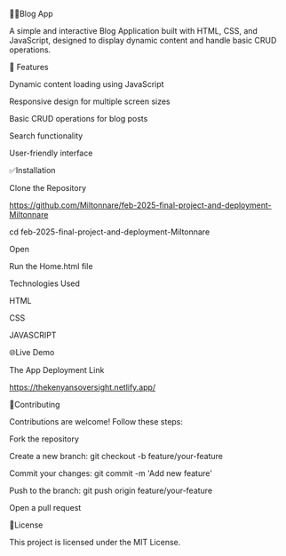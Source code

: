 📑📑Blog App

A simple and interactive Blog Application built with HTML, CSS, and JavaScript, designed to display dynamic content and handle basic CRUD operations.

🚀 Features

Dynamic content loading using JavaScript

Responsive design for multiple screen sizes

Basic CRUD operations for blog posts

Search functionality

User-friendly interface

 ✅Installation

 Clone the Repository
 
 https://github.com/Miltonnare/feb-2025-final-project-and-deployment-Miltonnare

 cd
 feb-2025-final-project-and-deployment-Miltonnare

 Open
 
 Run the Home.html file

 Technologies Used

 HTML
 
 CSS
 
 JAVASCRIPT

 🌐Live Demo

 The App Deployment Link
 
 https://thekenyansoversight.netlify.app/

  🤝Contributing

Contributions are welcome! Follow these steps:

Fork the repository

Create a new branch: git checkout -b feature/your-feature

Commit your changes: git commit -m 'Add new feature'

Push to the branch: git push origin feature/your-feature

Open a pull request

📑License

This project is licensed under the MIT License.
 
 
